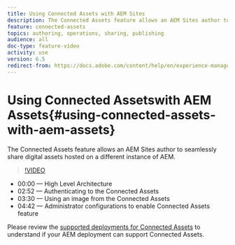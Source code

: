```yaml
---
title: Using Connected Assets with AEM Sites
description: The Connected Assets feature allows an AEM Sites author to seamlessly share digital assets hosted on a different instance of AEM.
feature: connected-assets
topics: authoring, operations, sharing, publishing
audience: all
doc-type: feature-video
activity: use
version: 6.5
redirect-from: https://docs.adobe.com/content/help/en/experience-manager-learn/assets/deployment/connected-assets-feature-video-use.html
---
```


# Using Connected Assetswith AEM Assets{#using-connected-assets-with-aem-assets}

The Connected Assets feature allows an AEM Sites author to seamlessly share digital assets hosted on a different instance of AEM.

>[!VIDEO](https://video.tv.adobe.com/v/26060?quality=12)

* 00:00 — High Level Architecture  
* 02:52 — Authenticating to the Connected Assets
* 03:30 — Using an image from the Connected Assets 
* 04:42 — Administrator configurations to enable Connected Assets feature

Please review the [supported deployments for Connected Assets](https://docs.adobe.com/content/help/en/experience-manager-65/assets/using/use-assets-across-connected-assets-instances.html#prerequisites) to understand if your AEM deployment can support Connected Assets.
